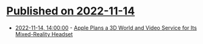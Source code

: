 # [Published on 2022-11-14](index.md)

* [2022-11-14, 14:00:00](https://apple.slashdot.org/story/22/11/14/0349244/apple-plans-a-3d-world-and-video-service-for-its-mixed-reality-headset?utm_source=rss1.0mainlinkanon&utm_medium=feed) - [Apple Plans a 3D World and Video Service for Its Mixed-Reality Headset](https://apple.slashdot.org/story/22/11/14/0349244/apple-plans-a-3d-world-and-video-service-for-its-mixed-reality-headset?utm_source=rss1.0mainlinkanon&utm_medium=feed)
